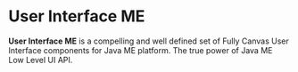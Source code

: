 # User Interface ME

**User Interface ME** is a compelling and well defined set of Fully Canvas User Interface components for Java ME platform. The true power of Java ME Low Level UI API.
